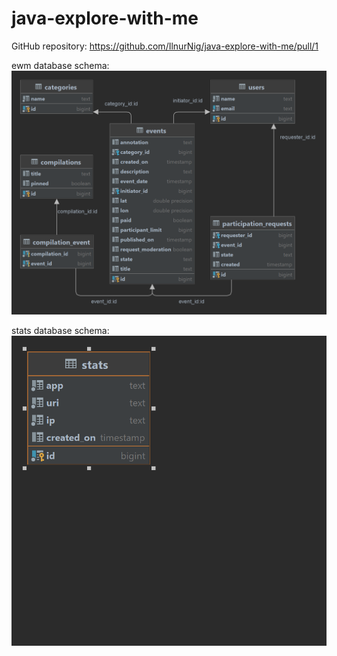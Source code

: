 # java-explore-with-me

GitHub repository:
https://github.com/IlnurNig/java-explore-with-me/pull/1

ewm database schema:
![img_1.png](img_1.png)

stats database schema:
![img_2.png](img_2.png)